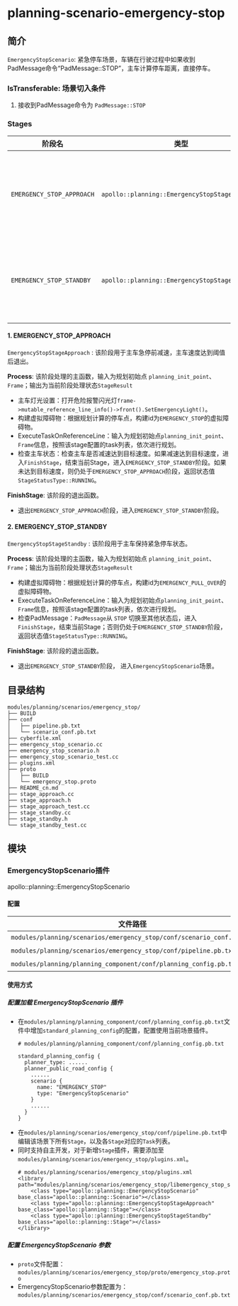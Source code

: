 
planning-scenario-emergency-stop
============

## 简介

`EmergencyStopScenario`: 紧急停车场景，车辆在行驶过程中如果收到PadMessage命令“PadMessage::STOP”，主车计算停车距离，直接停车。


### IsTransferable: 场景切入条件
  1. 接收到PadMessage命令为 `PadMessage::STOP`

### Stages

| 阶段名                                                     | 类型                                                                        | 描述                     |
| ---------------------------------------------------------- | --------------------------------------------------------------------------- | ------------------------ |
| `EMERGENCY_STOP_APPROACH`                | `apollo::planning::EmergencyStopStageApproach`               | 根据最大减速度计算刹车距离，主车减速刹车，减速度达到阈值后，退出该阶段 |
| `EMERGENCY_STOP_STANDBY`                 | `apollo::planning::EmergencyStopStageStandby`              | 主车保持紧急停车状态，`PadMessage`从 `STOP` 切换至其他状态后退出该阶段   |


#### 1. EMERGENCY_STOP_APPROACH
`EmergencyStopStageApproach` : 该阶段用于主车急停前减速，主车速度达到阈值后退出。

**Process**: 该阶段处理的主函数，输入为规划初始点 `planning_init_point`、`Frame`；输出为当前阶段处理状态`StageResult`
- 主车灯光设置：打开危险报警闪光灯`frame->mutable_reference_line_info()->front().SetEmergencyLight()`。
- 构建虚拟障碍物：根据规划计算的停车点，构建id为`EMERGENCY_STOP`的虚拟障碍物。
- ExecuteTaskOnReferenceLine：输入为规划初始点`planning_init_point`、`Frame`信息，按照该stage配置的task列表，依次进行规划。
- 检查主车状态：检查主车是否减速达到目标速度。如果减速达到目标速度，进入`FinishStage`，结束当前Stage，进入`EMERGENCY_STOP_STANDBY`阶段。如果未达到目标速度，则仍处于`EMERGENCY_STOP_APPROACH`阶段，返回状态值`StageStatusType::RUNNING`。

**FinishStage**: 该阶段的退出函数。
- 退出`EMERGENCY_STOP_APPROACH`阶段，进入`EMERGENCY_STOP_STANDBY`阶段。

#### 2. EMERGENCY_STOP_STANDBY
`EmergencyStopStageStandby` : 该阶段用于主车保持紧急停车状态。

**Process**: 该阶段处理的主函数，输入为规划初始点 `planning_init_point`、`Frame`；输出为当前阶段处理状态`StageResult`
- 构建虚拟障碍物：根据规划计算的停车点，构建id为`EMERGENCY_PULL_OVER`的虚拟障碍物。
- ExecuteTaskOnReferenceLine：输入为规划初始点`planning_init_point`、`Frame`信息，按照该stage配置的task列表，依次进行规划。
- 检查PadMessage：`PadMessage`从 `STOP` 切换至其他状态后，进入`FinishStage`，结束当前Stage；否则仍处于`EMERGENCY_STOP_STANDBY`阶段，返回状态值`StageStatusType::RUNNING`。

**FinishStage**: 该阶段的退出函数。
- 退出`EMERGENCY_STOP_STANDBY`阶段， 进入`EmergencyStopScenario`场景。

## 目录结构

```shell
modules/planning/scenarios/emergency_stop/
├── BUILD
├── conf
│   ├── pipeline.pb.txt
│   └── scenario_conf.pb.txt
├── cyberfile.xml
├── emergency_stop_scenario.cc
├── emergency_stop_scenario.h
├── emergency_stop_scenario_test.cc
├── plugins.xml
├── proto
│   ├── BUILD
│   └── emergency_stop.proto
├── README_cn.md
├── stage_approach.cc
├── stage_approach.h
├── stage_approach_test.cc
├── stage_standby.cc
├── stage_standby.h
└── stage_standby_test.cc
```

## 模块

### EmergencyStopScenario插件

apollo::planning::EmergencyStopScenario


#### 配置

| 文件路径                                                                     | 类型/结构                                       | <div style="width: 300pt">说明</div> |
| --------------------------------------------------------------------- | ---------------- | ---------------- |
| `modules/planning/scenarios/emergency_stop/conf/scenario_conf.pb.txt`| `apollo::planning::ScenarioEmergencyStopConfig` | 场景的配置文件   |
| `modules/planning/scenarios/emergency_stop/conf/pipeline.pb.txt`     | `apollo::planning::ScenarioPipeline` | 场景的流水线文件 |
| `modules/planning/planning_component/conf/planning_config.pb.txt`                 | `apollo::planning::PlanningConfig`              | planning组件的配置文件               |

#### 使用方式
##### 配置加载 EmergencyStopScenario 插件
- 在`modules/planning/planning_component/conf/planning_config.pb.txt`文件中增加`standard_planning_config`的配置，配置使用当前场景插件。
  ``` shell
  # modules/planning/planning_component/conf/planning_config.pb.txt

  standard_planning_config {
    planner_type: ......
    planner_public_road_config {
      ......
      scenario {
        name: "EMERGENCY_STOP"
        type: "EmergencyStopScenario"
      }
      ......
    }
  }
  ```
- 在`modules/planning/scenarios/emergency_stop/conf/pipeline.pb.txt`中编辑该场景下所有`Stage`，以及各`Stage`对应的`Task`列表。
- 同时支持自主开发，对于新增`Stage`插件，需要添加至`modules/planning/scenarios/emergency_stop/plugins.xml`。
    ```shell
    # modules/planning/scenarios/emergency_stop/plugins.xml
    <library path="modules/planning/scenarios/emergency_stop/libemergency_stop_scenario.so">
        <class type="apollo::planning::EmergencyStopScenario" base_class="apollo::planning::Scenario"></class>
        <class type="apollo::planning::EmergencyStopStageApproach" base_class="apollo::planning::Stage"></class>
        <class type="apollo::planning::EmergencyStopStageStandby" base_class="apollo::planning::Stage"></class>
    </library>
    ```

##### 配置 EmergencyStopScenario 参数
- `proto`文件配置：`modules/planning/scenarios/emergency_stop/proto/emergency_stop.proto`
- EmergencyStopScenario参数配置为：`modules/planning/scenarios/emergency_stop/conf/scenario_conf.pb.txt`
